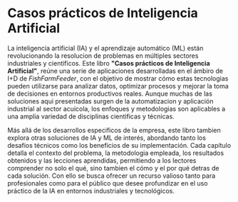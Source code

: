 # Casos prácticos de Inteligencia Artificial

La inteligencia artificial (IA) y el aprendizaje automático (ML) están revolucionando la resolucion de problemas en múltiples sectores industriales y cientificos. Este libro **"Casos prácticos de Inteligencia Artificial"**, reúne una serie de aplicaciones desarrolladas en el ámbiro de I+D de *FishFarmFeeder*, con el objetivo de mostrar cómo estas tecnologias pueden utilizarse para analizar datos, optimizar procesos y mejorar la toma de decisiones en entornos productivos reales. Aunque muchas de las soluciones aqui presentadas surgen de la automatizacion y aplicación industrial al sector acuícola, los enfoques y metodologias son aplicables a una amplia variedad de disciplinas cientificas y técnicas.

Más allá de los desarrollos especificos de la empresa, este libro tambien explora otras soluciones de IA y ML de interés, abordando tanto los desafios técnicos como los beneficios de su implementación. Cada capítulo detalla el contexto del problema, la metodologia empleada, los resultados obtenidos y las lecciones aprendidas, permitiendo a los lectores comprender no solo el qué, sino tambien el cómo y el por qué detras de cada solución. Con ello se busca ofrecer un recurso valioso tanto para profesionales como para el público que desee profundizar en el uso práctico de la IA en entornos industriales y tecnológicos. 

